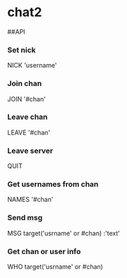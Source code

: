 # chat2
##API     

### Set nick     
NICK 'username'  
### Join chan     
JOIN '#chan'
### Leave chan
LEAVE '#chan'
### Leave server
QUIT					
### Get usernames from chan      
NAMES '#chan'					
### Send msg    
MSG target('usrname' or #chan) :'text'
### Get chan or user info
WHO target('usrname' or #chan)      
